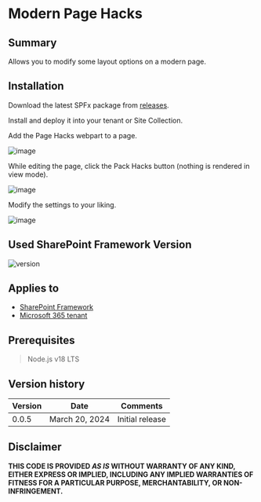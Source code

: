 # Modern Page Hacks

## Summary

Allows you to modify some layout options on a modern page.

## Installation
Download the latest SPFx package from [releases](https://github.com/spsprinkles/page-hacks/releases).

Install and deploy it into your tenant or Site Collection.

Add the Page Hacks webpart to a page.

![image](https://github.com/spsprinkles/page-hacks/assets/24440567/6e81de3f-4b4c-49c1-abf9-3fc124497476)

While editing the page, click the Pack Hacks button (nothing is rendered in view mode).

![image](https://github.com/spsprinkles/page-hacks/assets/24440567/df3c2ae3-391d-4f81-a00e-850c0a0019e5)

Modify the settings to your liking.

![image](https://github.com/spsprinkles/page-hacks/assets/24440567/0dc17e1c-64fa-4547-b6d9-3fa7967ae63f)

## Used SharePoint Framework Version

![version](https://img.shields.io/badge/version-1.18.2-green.svg)

## Applies to

- [SharePoint Framework](https://aka.ms/spfx)
- [Microsoft 365 tenant](https://docs.microsoft.com/en-us/sharepoint/dev/spfx/set-up-your-developer-tenant)

## Prerequisites

> Node.js v18 LTS

## Version history

| Version | Date             | Comments        |
| ------- | ---------------- | --------------- |
| 0.0.5   | March 20, 2024   | Initial release |

## Disclaimer

**THIS CODE IS PROVIDED _AS IS_ WITHOUT WARRANTY OF ANY KIND, EITHER EXPRESS OR IMPLIED, INCLUDING ANY IMPLIED WARRANTIES OF FITNESS FOR A PARTICULAR PURPOSE, MERCHANTABILITY, OR NON-INFRINGEMENT.**
